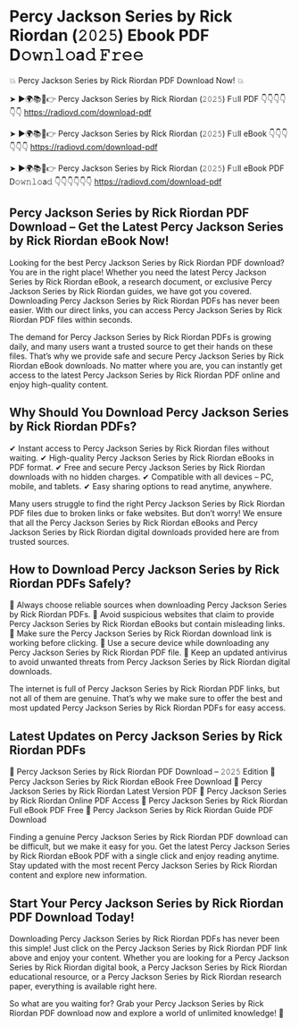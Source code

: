 # Percy Jackson Series by Rick Riordan (𝟸𝟶𝟸𝟻) Ebook PDF D𝚘𝚠𝚗𝚕𝚘a𝚍 𝙵𝚛𝚎𝚎

💥 Percy Jackson Series by Rick Riordan PDF Download Now! 💥

➤ ►🌍📚📱👉 Percy Jackson Series by Rick Riordan (𝟸𝟶𝟸𝟻) F𝚞ll PDF 👇👇👇👇👇👇
https://radiovd.com/download-pdf

➤ ►🌍📚📱👉 Percy Jackson Series by Rick Riordan (𝟸𝟶𝟸𝟻) F𝚞ll eBook 👇👇👇👇👇👇
https://radiovd.com/download-pdf

➤ ►🌍📚📱👉 Percy Jackson Series by Rick Riordan (𝟸𝟶𝟸𝟻) F𝚞ll eBook PDF D𝚘𝚠𝚗𝚕𝚘a𝚍 👇👇👇👇👇👇
https://radiovd.com/download-pdf

## Percy Jackson Series by Rick Riordan PDF Download – Get the Latest Percy Jackson Series by Rick Riordan eBook Now!

Looking for the best Percy Jackson Series by Rick Riordan PDF download? You are in the right place! Whether you need the latest Percy Jackson Series by Rick Riordan eBook, a research document, or exclusive Percy Jackson Series by Rick Riordan guides, we have got you covered. Downloading Percy Jackson Series by Rick Riordan PDFs has never been easier. With our direct links, you can access Percy Jackson Series by Rick Riordan PDF files within seconds.

The demand for Percy Jackson Series by Rick Riordan PDFs is growing daily, and many users want a trusted source to get their hands on these files. That’s why we provide safe and secure Percy Jackson Series by Rick Riordan eBook downloads. No matter where you are, you can instantly get access to the latest Percy Jackson Series by Rick Riordan PDF online and enjoy high-quality content.

## Why Should You Download Percy Jackson Series by Rick Riordan PDFs?

✔ Instant access to Percy Jackson Series by Rick Riordan files without waiting.
✔ High-quality Percy Jackson Series by Rick Riordan eBooks in PDF format.
✔ Free and secure Percy Jackson Series by Rick Riordan downloads with no hidden charges.
✔ Compatible with all devices – PC, mobile, and tablets.
✔ Easy sharing options to read anytime, anywhere.

Many users struggle to find the right Percy Jackson Series by Rick Riordan PDF files due to broken links or fake websites. But don’t worry! We ensure that all the Percy Jackson Series by Rick Riordan eBooks and Percy Jackson Series by Rick Riordan digital downloads provided here are from trusted sources.

## How to Download Percy Jackson Series by Rick Riordan PDFs Safely?

📌 Always choose reliable sources when downloading Percy Jackson Series by Rick Riordan PDFs.
📌 Avoid suspicious websites that claim to provide Percy Jackson Series by Rick Riordan eBooks but contain misleading links.
📌 Make sure the Percy Jackson Series by Rick Riordan download link is working before clicking.
📌 Use a secure device while downloading any Percy Jackson Series by Rick Riordan PDF file.
📌 Keep an updated antivirus to avoid unwanted threats from Percy Jackson Series by Rick Riordan digital downloads.

The internet is full of Percy Jackson Series by Rick Riordan PDF links, but not all of them are genuine. That’s why we make sure to offer the best and most updated Percy Jackson Series by Rick Riordan PDFs for easy access.

## Latest Updates on Percy Jackson Series by Rick Riordan PDFs

🔹 Percy Jackson Series by Rick Riordan PDF Download – 𝟸𝟶𝟸𝟻 Edition
🔹 Percy Jackson Series by Rick Riordan eBook Free Download
🔹 Percy Jackson Series by Rick Riordan Latest Version PDF
🔹 Percy Jackson Series by Rick Riordan Online PDF Access
🔹 Percy Jackson Series by Rick Riordan Full eBook PDF Free
🔹 Percy Jackson Series by Rick Riordan Guide PDF Download

Finding a genuine Percy Jackson Series by Rick Riordan PDF download can be difficult, but we make it easy for you. Get the latest Percy Jackson Series by Rick Riordan eBook PDF with a single click and enjoy reading anytime. Stay updated with the most recent Percy Jackson Series by Rick Riordan content and explore new information.

## Start Your Percy Jackson Series by Rick Riordan PDF Download Today!

Downloading Percy Jackson Series by Rick Riordan PDFs has never been this simple! Just click on the Percy Jackson Series by Rick Riordan PDF link above and enjoy your content. Whether you are looking for a Percy Jackson Series by Rick Riordan digital book, a Percy Jackson Series by Rick Riordan educational resource, or a Percy Jackson Series by Rick Riordan research paper, everything is available right here.

So what are you waiting for? Grab your Percy Jackson Series by Rick Riordan PDF download now and explore a world of unlimited knowledge! 🚀